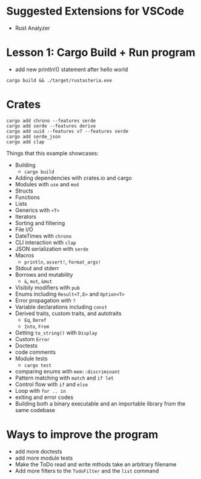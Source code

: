 # Suggested Extensions for VSCode

- Rust Analyzer

# Lesson 1: Cargo Build + Run program

- add new println!() statement after hello world

```shell
cargo build && ./target/rustasteria.exe
```

# Crates

```shell
cargo add chrono --features serde
cargo add serde --features derive
cargo add uuid --features v7 --features serde
cargo add serde_json
cargo add clap
```

Things that this example showcases:

- Building
  - `cargo build`
- Adding dependencies with crates.io and cargo
- Modules with `use` and `mod`
- Structs
- Functions
- Lists
- Generics with `<T>`
- Iterators
- Sorting and filtering
- File I/O
- DateTimes with `chrono`
- CLI interaction with `clap`
- JSON serialization with `serde`
- Macros
  - `println`, `assert!`, `format_args!`
- Stdout and stderr
- Borrows and mutability
  - `&`, `mut`, `&mut`
- Visibily modifiers with `pub`
- Enums including `Result<T,E>` and `Option<T>`
- Error propagation with `?`
- Variable declarations including `const`
- Derived traits, custom traits, and autotraits
  - `Eq`, `Deref`
  - `Into`, `From`
- Getting `to_string()` with `Display`
- Custom `Error`
- Doctests
- code comments
- Module tests
  - `cargo test`
- comparing enums with `mem::discriminant`
- Pattern matching with `match` and `if let`
- Control flow with `if` and `else`
- Loop with `for .. in`
- exiting and error codes
- Building both a binary executable and an importable library from the same
  codebase

# Ways to improve the program

- add more doctests
- add more module tests
- Make the ToDo read and write mthods take an arbitrary filename
- Add more filters to the `TodoFilter` and the `list` command
